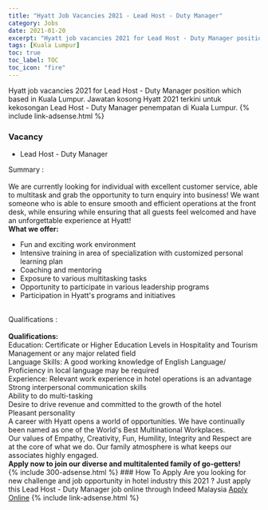 ```yaml
---
title: "Hyatt Job Vacancies 2021 - Lead Host - Duty Manager" 
category: Jobs 
date: 2021-01-20 
excerpt: "Hyatt job vacancies 2021 for Lead Host - Duty Manager position which based in Kuala Lumpur. Jawatan kosong Hyatt 2021 terkini untuk kekosongan Lead Host - Duty Manager penempatan di Kuala Lumpur" 
tags: [Kuala Lumpur] 
toc: true 
toc_label: TOC 
toc_icon: "fire" 
--- 
```


Hyatt job vacancies 2021 for Lead Host - Duty Manager position which based in Kuala Lumpur. Jawatan kosong Hyatt 2021 terkini untuk kekosongan Lead Host - Duty Manager penempatan di Kuala Lumpur. 
{% include link-adsense.html %} 
### Vacancy 
- Lead Host - Duty Manager 
<div><div>Summary :<br>
<br>
We are currently looking for individual with excellent customer service, able to multitask and grab the opportunity to turn enquiry into business! We want someone who is able to ensure smooth and efficient operations at the front desk, while ensuring while ensuring that all guests feel welcomed and have an unforgettable experience at Hyatt!
<br>
<b>What we offer:</b>
<ul><li>Fun and exciting work environment</li>
<li>Intensive training in area of specialization with customized personal learning plan</li>
<li>Coaching and mentoring</li>
<li>Exposure to various multitasking tasks</li>
<li>Opportunity to participate in various leadership programs</li>
<li>Participation in Hyatt's programs and initiatives</li>
</ul><br>
Qualifications :<br>
<br>
<b>Qualifications:</b>
<br>
Education: Certificate or Higher Education Levels in Hospitality and Tourism Management or any major related field
<br>
Language Skills: A good working knowledge of English Language/ Proficiency in local language may be required
<br>
Experience: Relevant work experience in hotel operations is an advantage
<br>
Strong interpersonal communication skills
<br>
Ability to do multi-tasking
<br>
Desire to drive revenue and committed to the growth of the hotel
<br>
Pleasant personality
<br>
A career with Hyatt opens a world of opportunities. We have continually been named as one of the World's Best Multinational Workplaces.
<br>
Our values of Empathy, Creativity, Fun, Humility, Integrity and Respect are at the core of what we do. Our family atmosphere is what keeps our associates highly engaged.
<br>
<b>Apply now to join our diverse and multitalented family of go-getters!</b></div></div> 
{% include 300-adsense.html %} 
### How To Apply 
Are you looking for new challenge and job opportunity in hotel industry this 2021 ?
Just apply this Lead Host - Duty Manager job online through Indeed Malaysia 
<a href="https://malaysia.indeed.com/viewjob?jk=e90146e6493346b6" class="btn btn--info" target="_blank" rel="nofollow noopenner">Apply Online</a> 
{% include link-adsense.html %} 
